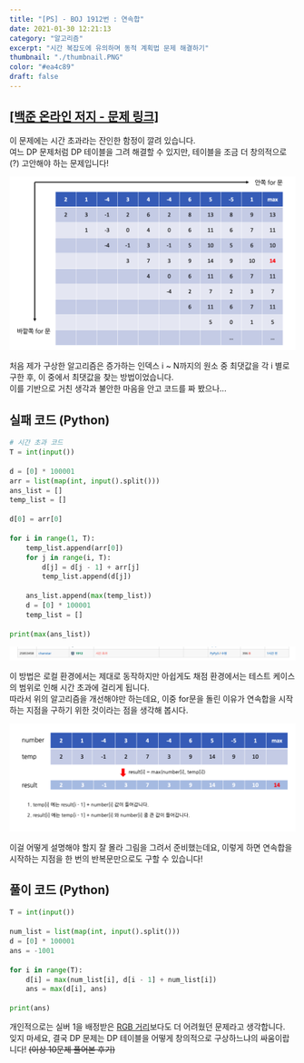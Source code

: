 ```yaml
---
title: "[PS] - BOJ 1912번 : 연속합"
date: 2021-01-30 12:21:13
category: "알고리즘"
excerpt: "시간 복잡도에 유의하며 동적 계획법 문제 해결하기"
thumbnail: "./thumbnail.PNG"
color: "#ea4c89"
draft: false
---
```


## [[백준 온라인 저지 - 문제 링크]](https://www.acmicpc.net/problem/1912)

이 문제에는 시간 초과라는 잔인한 함정이 깔려 있습니다.  
여느 DP 문제처럼 DP 테이블을 그려 해결할 수 있지만, 테이블을 조금 더 창의적으로(?) 고안해야 하는 문제입니다!

<img src = "0.png" alt = "0" width = "700">
<br>

처음 제가 구상한 알고리즘은 증가하는 인덱스 i ~ N까지의 원소 중 최댓값을 각 i 별로 구한 후, 이 중에서 최댓값을 찾는 방법이었습니다.  
이를 기반으로 거친 생각과 불안한 마음을 안고 코드를 짜 봤으나...

## 실패 코드 (Python)

```python
# 시간 초과 코드
T = int(input())

d = [0] * 100001
arr = list(map(int, input().split()))
ans_list = []
temp_list = []

d[0] = arr[0]

for i in range(1, T):
    temp_list.append(arr[0])
    for j in range(i, T):
        d[j] = d[j - 1] + arr[j]
        temp_list.append(d[j])

    ans_list.append(max(temp_list))
    d = [0] * 100001
    temp_list = []

print(max(ans_list))
```

<img src = "2.png" alt = "1" >
<br>

이 방법은 로컬 환경에서는 제대로 동작하지만 아쉽게도 채점 환경에서는 테스트 케이스의 범위로 인해 시간 초과에 걸리게 됩니다.  
따라서 위의 알고리즘을 개선해야만 하는데요, 이중 for문을 돌린 이유가 연속합을 시작하는 지점을 구하기 위한 것이라는 점을 생각해 봅시다.

<img src = "3.png" alt = "3" >
<br>

이걸 어떻게 설명해야 할지 잘 몰라 그림을 그려서 준비했는데요, 이렇게 하면 연속합을 시작하는 지점을 한 번의 반복문만으로도 구할 수 있습니다!

## 풀이 코드 (Python)

```python
T = int(input())

num_list = list(map(int, input().split()))
d = [0] * 100001
ans = -1001

for i in range(T):
    d[i] = max(num_list[i], d[i - 1] + num_list[i])
    ans = max(d[i], ans)

print(ans)
```

개인적으로는 실버 1을 배정받은 [RGB 거리](https://www.acmicpc.net/problem/1149)보다도 더 어려웠던 문제라고 생각합니다.  
잊지 마세요, 결국 DP 문제는 DP 테이블을 어떻게 창의적으로 구상하느냐의 싸움이랍니다! ~~(이상 10문제 풀어본 후기)~~
